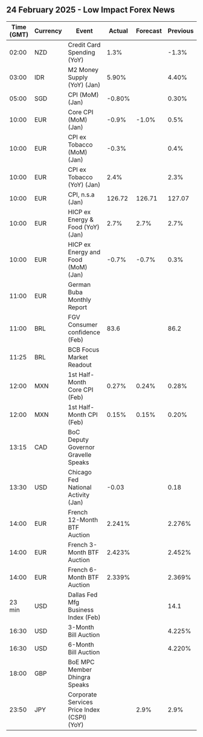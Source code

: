 ## 24 February 2025 - Low Impact Forex News

| Time (GMT) | Currency | Event | Actual | Forecast | Previous |
|------|----------|-------|--------|----------|----------|
| 02:00 | NZD | Credit Card Spending (YoY) | 1.3% |  | -1.3% |
| 03:00 | IDR | M2 Money Supply (YoY) (Jan) | 5.90% |  | 4.40% |
| 05:00 | SGD | CPI (MoM) (Jan) | -0.80% |  | 0.30% |
| 10:00 | EUR | Core CPI (MoM) (Jan) | -0.9% | -1.0% | 0.5% |
| 10:00 | EUR | CPI ex Tobacco (MoM) (Jan) | -0.3% |  | 0.4% |
| 10:00 | EUR | CPI ex Tobacco (YoY) (Jan) | 2.4% |  | 2.3% |
| 10:00 | EUR | CPI, n.s.a (Jan) | 126.72 | 126.71 | 127.07 |
| 10:00 | EUR | HICP ex Energy & Food (YoY) (Jan) | 2.7% | 2.7% | 2.7% |
| 10:00 | EUR | HICP ex Energy and Food (MoM) (Jan) | -0.7% | -0.7% | 0.3% |
| 11:00 | EUR | German Buba Monthly Report |  |  |  |
| 11:00 | BRL | FGV Consumer confidence (Feb) | 83.6 |  | 86.2 |
| 11:25 | BRL | BCB Focus Market Readout |  |  |  |
| 12:00 | MXN | 1st Half-Month Core CPI (Feb) | 0.27% | 0.24% | 0.28% |
| 12:00 | MXN | 1st Half-Month CPI (Feb) | 0.15% | 0.15% | 0.20% |
| 13:15 | CAD | BoC Deputy Governor Gravelle Speaks |  |  |  |
| 13:30 | USD | Chicago Fed National Activity (Jan) | -0.03 |  | 0.18 |
| 14:00 | EUR | French 12-Month BTF Auction | 2.241% |  | 2.276% |
| 14:00 | EUR | French 3-Month BTF Auction | 2.423% |  | 2.452% |
| 14:00 | EUR | French 6-Month BTF Auction | 2.339% |  | 2.369% |
| 23 min | USD | Dallas Fed Mfg Business Index (Feb) |  |  | 14.1 |
| 16:30 | USD | 3-Month Bill Auction |  |  | 4.225% |
| 16:30 | USD | 6-Month Bill Auction |  |  | 4.220% |
| 18:00 | GBP | BoE MPC Member Dhingra Speaks |  |  |  |
| 23:50 | JPY | Corporate Services Price Index (CSPI) (YoY) |  | 2.9% | 2.9% |
